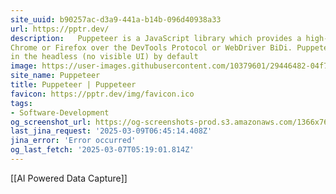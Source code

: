 ```yaml
---
site_uuid: b90257ac-d3a9-441a-b14b-096d40938a33
url: https://pptr.dev/
description:   Puppeteer is a JavaScript library which provides a high-level API to control
Chrome or Firefox over the DevTools Protocol or WebDriver BiDi. Puppeteer runs
in the headless (no visible UI) by default
image: https://user-images.githubusercontent.com/10379601/29446482-04f7036a-841f-11e7-9872-91d1fc2ea683.png
site_name: Puppeteer
title: Puppeteer | Puppeteer
favicon: https://pptr.dev/img/favicon.ico
tags:
- Software-Development
og_screenshot_url: https://og-screenshots-prod.s3.amazonaws.com/1366x768/80/false/12644a411b37fef4ca32efdba648ec3ca43298057eb49a561b63116a543249c2.jpeg
last_jina_request: '2025-03-09T06:45:14.408Z'
jina_error: 'Error occurred'
og_last_fetch: '2025-03-07T05:19:01.814Z'
---
```

[[AI Powered Data Capture]]

